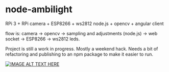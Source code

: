# node-ambilight

RPi 3 + RPi camera + ESP8266 + ws2812 
node.js + opencv + angular client

flow is: 
camera -> opencv -> sampling and adjustments (node.js) -> web socket -> ESP8266 -> ws2812 leds.

Project is still a work in progress. Mostly a weekend hack. Needs a bit of refactoring and publishing to an npm package to make it easier to run.

[![IMAGE ALT TEXT HERE](https://img.youtube.com/vi/voDa9won3kM/0.jpg)](https://www.youtube.com/watch?v=voDa9won3kM)


